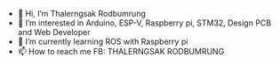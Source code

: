 - 👋 Hi, I’m Thalerngsak  Rodbumrung
- 👀 I’m interested in Arduino, ESP-V, Raspberry pi, STM32, Design PCB and Web Developer
- 🌱 I’m currently learning ROS with Raspberry pi
- 📫 How to reach me FB: THALERNGSAK RODBUMRUNG 

<!---
ton5556/ton5556 is a ✨ special ✨ repository because its `README.md` (this file) appears on your GitHub profile.
You can click the Preview link to take a look at your changes.
--->

